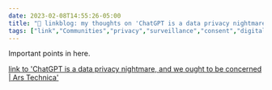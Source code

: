 ---date: 2023-02-08T14:55:26-05:00title: "🔗 linkblog: my thoughts on 'ChatGPT is a data privacy nightmare, and we ought to be concerned | Ars Technica'"tags: ["link","Communities","privacy","surveillance","consent","digital labor","ChatGPT","OpenAI"]---Important points in here.   [link to 'ChatGPT is a data privacy nightmare, and we ought to be concerned | Ars Technica'](https://arstechnica.com/information-technology/2023/02/chatgpt-is-a-data-privacy-nightmare-and-you-ought-to-be-concerned/)
